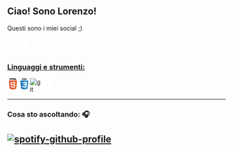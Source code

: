 
## Ciao! Sono Lorenzo!
Questi sono i miei social ;)

<a href="https://www.linkedin.com/in/lorenzo-ceglia-5a8b45137/" target="_blank"><img align="left" alt="Lorenzo Ceglia LinkedIn" width="22px" src="https://github.com/Aakarsh-B/trying-repos/blob/master/linkedin.svg" />
<a href="https://www.instagram.com/lorenzo.ceglia/" target="_blank"><img align="left" alt="Lorenzo Ceglia Instagram" width="22px" src="https://github.com/Aakarsh-B/trying-repos/blob/master/insta.svg" />
<br />
<br />

### Linguaggi e strumenti:


<a href="https://www.w3.org/html/" target="_blank"><img align="left" alt="HTML5" width="26px" src="https://raw.githubusercontent.com/github/explore/80688e429a7d4ef2fca1e82350fe8e3517d3494d/topics/html/html.png" /></a>
<a href="https://www.w3schools.com/css/" target="_blank"><img align="left" alt="CSS3" width="26px" src="https://raw.githubusercontent.com/github/explore/80688e429a7d4ef2fca1e82350fe8e3517d3494d/topics/css/css.png" /></a>
<a href="https://git-scm.com/" target="_blank"> <img align="left" alt="git" width="26px" src="https://www.vectorlogo.zone/logos/git-scm/git-scm-icon.svg"/> </a>
<img align="left" alt="GitHub" width="26px" src="https://github.com/Aakarsh-B/trying-repos/blob/master/github.svg" />
<br />
<br />

---


### Cosa sto ascoltando: 🎧

[![spotify-github-profile](https://spotify-github-profile.vercel.app/api/view?uid=itsceglione2&cover_image=true&theme=novatorem&bar_color=dfd686&bar_color_cover=false)](https://github.com/kittinan/spotify-github-profile)
<br/>
---
